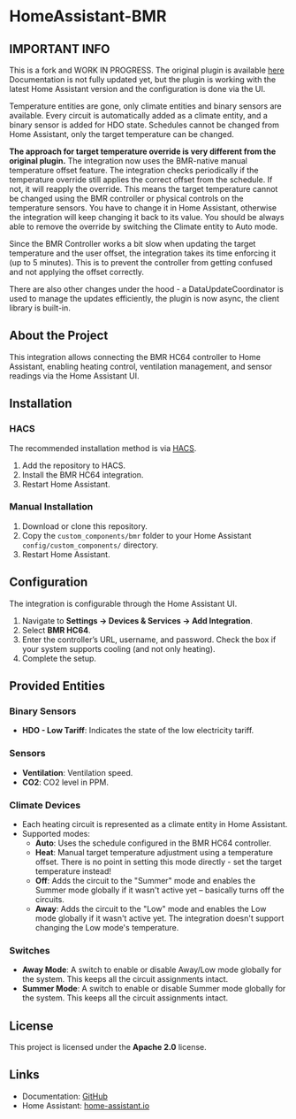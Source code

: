 # HomeAssistant-BMR

## IMPORTANT INFO
This is a fork and WORK IN PROGRESS. The original plugin is available [here](https://github.com/slesinger/HomeAssistant-BMR)
Documentation is not fully updated yet, but the plugin is working with the latest Home Assistant version and
the configuration is done via the UI.

Temperature entities are gone, only climate entities and binary sensors are available.
Every circuit is automatically added as a climate entity, and a binary sensor is added for HDO state.
Schedules cannot be changed from Home Assistant, only the target temperature can be changed. 

**The approach for target temperature override is very different from the original plugin.**
The integration now uses the BMR-native manual temperature offset feature. The integration checks periodically
if the temperature override still applies the correct offset from the schedule. If not, it will reapply the override. This means the target temperature cannot be changed using the BMR controller or physical controls on
the temperature sensors. You have to change it in Home Assistant, otherwise the integration will keep changing it back to its value. You should be always able to remove the override by switching the Climate entity to Auto mode.

Since the BMR Controller works a bit slow when updating the target temperature and the user offset, the integration
takes its time enforcing it (up to 5 minutes). This is to prevent the controller from getting confused and not applying the offset correctly. 

There are also other changes under the hood - a DataUpdateCoordinator is used to manage the updates efficiently, the plugin is now async, the client library is built-in.

## About the Project
This integration allows connecting the BMR HC64 controller to Home Assistant, enabling heating control, ventilation management, and sensor readings via the Home Assistant UI.

## Installation
### HACS
The recommended installation method is via [HACS](https://github.com/custom-components/hacs).
1. Add the repository to HACS.
2. Install the BMR HC64 integration.
3. Restart Home Assistant.

### Manual Installation
1. Download or clone this repository.
2. Copy the `custom_components/bmr` folder to your Home Assistant `config/custom_components/` directory.
3. Restart Home Assistant.

## Configuration
The integration is configurable through the Home Assistant UI.
1. Navigate to **Settings -> Devices & Services -> Add Integration**.
2. Select **BMR HC64**.
3. Enter the controller’s URL, username, and password. Check the box if your system supports cooling (and not only heating). 
4. Complete the setup.

## Provided Entities
### Binary Sensors
- **HDO - Low Tariff**: Indicates the state of the low electricity tariff.

### Sensors
- **Ventilation**: Ventilation speed.
- **CO2**: CO2 level in PPM.

### Climate Devices
- Each heating circuit is represented as a climate entity in Home Assistant.
- Supported modes:
  - **Auto**: Uses the schedule configured in the BMR HC64 controller.
  - **Heat**: Manual target temperature adjustment using a temperature offset. There is no point in setting this mode directly - set the target temperature instead!
  - **Off**: Adds the circuit to the "Summer" mode and enables the Summer mode globally if it wasn't active yet – basically turns off the circuits.
  - **Away**: Adds the circuit to the "Low" mode and enables the Low mode globally if it wasn't active yet. The integration doesn't support changing the Low mode's temperature.

### Switches
- **Away Mode**: A switch to enable or disable Away/Low mode globally for the system. This keeps all the circuit assignments intact.
- **Summer Mode**: A switch to enable or disable Summer mode globally for the system. This keeps all the circuit assignments intact.

## License
This project is licensed under the **Apache 2.0** license.

## Links
- Documentation: [GitHub](https://github.com/chylek/HomeAssistant-BMR)
- Home Assistant: [home-assistant.io](https://www.home-assistant.io/)

